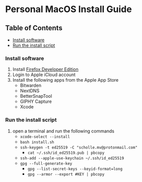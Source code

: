 # Personal MacOS Install Guide

## Table of Contents

- [Install software](#install-software)
- [Run the install script](#run-the-install-script)

### Install software

1. Install [Firefox Developer Edition](https://www.mozilla.org/en-US/firefox/developer/)
1. Login to Apple iCloud account
1. Install the following apps from the Apple App Store
    - Bitwarden
    - NextDNS
    - BetterSnapTool
    - GIPHY Capture
    - Xcode

### Run the install script

1. open a terminal and run the following commands
    - ```xcode-select --install```
    - ```bash install.sh```
    - ```ssh-keygen -t ed25519 -C "scholle.mv@protonmail.com"```
        - ```cat ~/.ssh/id_ed25519.pub | pbcopy```
	- ```ssh-add --apple-use-keychain ~/.ssh/id_ed25519```
    - ```gpg --full-generate-key```
        - ```gpg --list-secret-keys --keyid-format=long```
        - ```gpg --armor --export #KEY | pbcopy```
